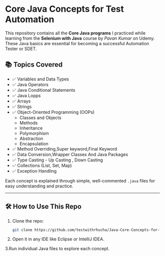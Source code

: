 # Core Java Concepts for Test Automation

This repository contains all the **Core Java programs** I practiced while learning from the **Selenium with Java** course by *Pavan Kumar* on Udemy. These Java basics are essential for becoming a successful Automation Tester or SDET.

## 📚 Topics Covered

- ✅ Variables and Data Types
- ✅ Java Operators
- ✅ Java Conditional Statements
- ✅ Java Lopps
- ✅ Arrays
- ✅ Strings
- ✅ Object-Oriented Programming (OOPs)
  - Classes and Objects
  - Methods
  - Inheritance
  - Polymorphism
  - Abstraction
  - Encapsulation
- ✅ Method Overriding,Super keyword,Final Keyword
- ✅ Data Conversion,Wrapper Classes And Java Packages
- ✅ Type Casting - Up Casting , Down Casting
- ✅ Collections (List, Set, Map)
- ✅ Exception Handling
  


Each concept is explained through simple, well-commented `.java` files for easy understanding and practice.

---

## 🛠️ How to Use This Repo

1. Clone the repo:
   ```bash
   git clone https://github.com/testwithrhucha/Java-Core-Concepts-for-Testers.git
2. Open it in any IDE like Eclipse or IntelliJ IDEA.

3.Run individual Java files to explore each concept.
